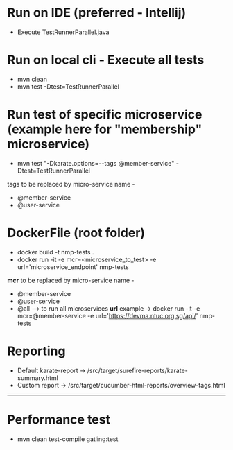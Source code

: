 # Run on IDE (preferred - Intellij)
* Execute TestRunnerParallel.java

# Run on local cli - Execute all tests
* mvn clean
* mvn test -Dtest=TestRunnerParallel
  
# Run test of specific microservice (example here for "membership" microservice)
* mvn test "-Dkarate.options=--tags @member-service" -Dtest=TestRunnerParallel 

tags to be replaced by micro-service name -
- @member-service
- @user-service

# DockerFile (root folder)
* docker build -t nmp-tests .
* docker run -it -e mcr=<microservice_to_test> -e url='microservice_endpoint' nmp-tests

**mcr** to be replaced by micro-service name -
- @member-service
- @user-service
- @all --> to run all microservices
**url** example -> docker run -it -e mcr=@member-service -e url='https://devma.ntuc.org.sg/api/' nmp-tests

# Reporting
* Default karate-report -> /src/target/surefire-reports/karate-summary.html
* Custom report -> /src/target/cucumber-html-reports/overview-tags.html

------------------------------------------------------------------------------------------------------------------------
# Performance test
* mvn clean test-compile gatling:test

